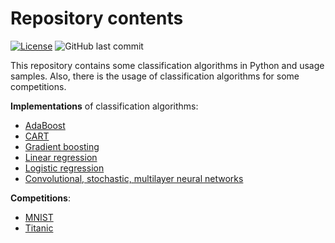 # Repository contents

[![License](https://img.shields.io/badge/License-Apache_2.0-blue.svg)](https://github.com/Nekhocheninov/Classification-Algorithms/blob/main/LICENSE.md)
![GitHub last commit](https://img.shields.io/github/last-commit/Nekhocheninov/Classification-Algorithms)

This repository contains some classification algorithms in Python and usage samples. Also, there is the usage of classification algorithms for some competitions.

**Implementations** of classification algorithms:
- [AdaBoost](/AdaBoost&GradientBoosting)
- [CART](/CART)
- [Gradient boosting](/AdaBoost&GradientBoosting)
- [Linear regression](/LinearRegression)
- [Logistic regression](/LogisticRegression)
- [Convolutional, stochastic, multilayer neural networks](/NeuralNet)

**Competitions**:
- [MNIST](/MNIST)
- [Titanic](/Titanic)
